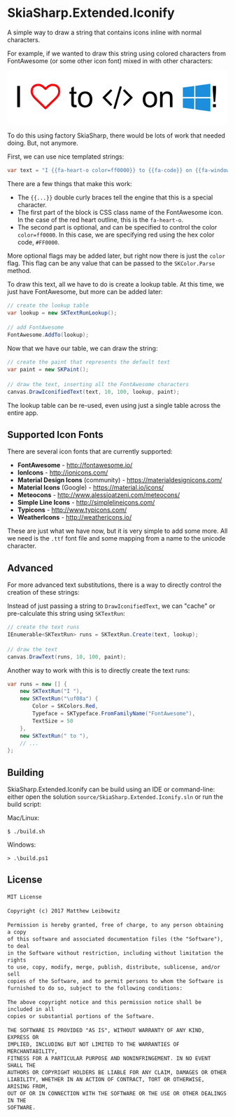 # SkiaSharp.Extended.Iconify

A simple way to draw a string that contains icons inline with normal 
characters.

For example, if we wanted to draw this string using colored characters 
from FontAwesome (or some other icon font) mixed in with other characters:

![FontAwesome](images/FontAwesome.png)

To do this using factory SkiaSharp, there would be lots of work that 
needed doing. But, not anymore.

First, we can use nice templated strings:

```csharp
var text = "I {{fa-heart-o color=ff0000}} to {{fa-code}} on {{fa-windows color=1BA1E2}}!";
```

There are a few things that make this work:
 - The `{{...}}` double curly braces tell the engine that this is a 
   special character.
 - The first part of the block is CSS class name of the FontAwesome 
   icon. In the case of the red heart outline, this is the `fa-heart-o`.
 - The second part is optional, and can be specified to control the 
   color `color=ff0000`. In this case, we are specifying red using 
   the hex color code, `#FF0000`.

More optional flags may be added later, but right now there is just the
`color` flag. This flag can be any value that can be passed to the
`SKColor.Parse` method.

To draw this text, all we have to do is create a lookup table. At this
time, we just have FontAwesome, but more can be added later:

```csharp
// create the lookup table
var lookup = new SKTextRunLookup();

// add FontAwesome
FontAwesome.AddTo(lookup);
```

Now that we have our table, we can draw the string:

```csharp
// create the paint that represents the default text
var paint = new SKPaint();

// draw the text, inserting all the FontAwesome characters
canvas.DrawIconifiedText(text, 10, 100, lookup, paint);
```

The lookup table can be re-used, even using just a single table 
across the entire app.

## Supported Icon Fonts

There are several icon fonts that are currently supported:

 - **FontAwesome** - http://fontawesome.io/
 - **IonIcons** - http://ionicons.com/
 - **Material Design Icons** (community) - https://materialdesignicons.com/
 - **Material Icons** (Google) - https://material.io/icons/
 - **Meteocons** - http://www.alessioatzeni.com/meteocons/
 - **Simple Line Icons** - http://simplelineicons.com/
 - **Typicons** - http://www.typicons.com/
 - **WeatherIcons** - http://weathericons.io/

These are just what we have now, but it is very simple to add some more.
All we need is the `.ttf` font file and some mapping from a name to the
unicode character.

## Advanced

For more advanced text substitutions, there is a way to directly 
control the creation of these strings:

Instead of just passing a string to `DrawIconifiedText`, we can
"cache" or pre-calculate this string using `SKTextRun`:

```csharp
// create the text runs
IEnumerable<SKTextRun> runs = SKTextRun.Create(text, lookup);

// draw the text
canvas.DrawText(runs, 10, 100, paint);
```

Another way to work with this is to directly create the text runs:

```csharp
var runs = new [] {
    new SKTextRun("I "),
    new SKTextRun("\uf08a") {
        Color = SKColors.Red,
        Typeface = SKTypeface.FromFamilyName("FontAwesome"),
        TextSize = 50
    },
    new SKTextRun(" to "),
    // ...
};
```

## Building

SkiaSharp.Extended.Iconify can be build using an IDE or command-line: 
either open the solution `source/SkiaSharp.Extended.Iconify.sln`
or run the build script:

Mac/Linux:

    $ ./build.sh

Windows:

    > .\build.ps1

## License

    MIT License

    Copyright (c) 2017 Matthew Leibowitz

    Permission is hereby granted, free of charge, to any person obtaining a copy
    of this software and associated documentation files (the "Software"), to deal
    in the Software without restriction, including without limitation the rights
    to use, copy, modify, merge, publish, distribute, sublicense, and/or sell
    copies of the Software, and to permit persons to whom the Software is
    furnished to do so, subject to the following conditions:

    The above copyright notice and this permission notice shall be included in all
    copies or substantial portions of the Software.

    THE SOFTWARE IS PROVIDED "AS IS", WITHOUT WARRANTY OF ANY KIND, EXPRESS OR
    IMPLIED, INCLUDING BUT NOT LIMITED TO THE WARRANTIES OF MERCHANTABILITY,
    FITNESS FOR A PARTICULAR PURPOSE AND NONINFRINGEMENT. IN NO EVENT SHALL THE
    AUTHORS OR COPYRIGHT HOLDERS BE LIABLE FOR ANY CLAIM, DAMAGES OR OTHER
    LIABILITY, WHETHER IN AN ACTION OF CONTRACT, TORT OR OTHERWISE, ARISING FROM,
    OUT OF OR IN CONNECTION WITH THE SOFTWARE OR THE USE OR OTHER DEALINGS IN THE
    SOFTWARE.

[netcore]: https://www.microsoft.com/net/core